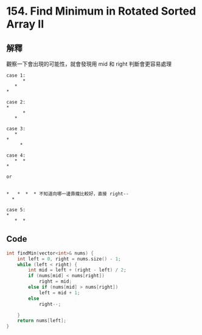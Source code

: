 # 154. Find Minimum in Rotated Sorted Array II

## 解釋

觀察一下會出現的可能性，就會發現用 mid 和 right 判斷會更容易處理

```
case 1:
      *
   *
*

case 2:
*       
      *
   *

case 3:
   *
*
     *

case 4:  
   *  *
*

or


*   *  *  * 不知道向哪一邊靠攏比較好，直接 right--
  *

case 5:
*       
   *  *
```

## Code

```cpp
int findMin(vector<int>& nums) {
    int left = 0, right = nums.size() - 1;
    while (left < right) {
        int mid = left + (right - left) / 2;
        if (nums[mid] < nums[right])
            right = mid;
        else if (nums[mid] > nums[right])
            left = mid + 1;
        else
            right--;

    }
    return nums[left];
}
```
